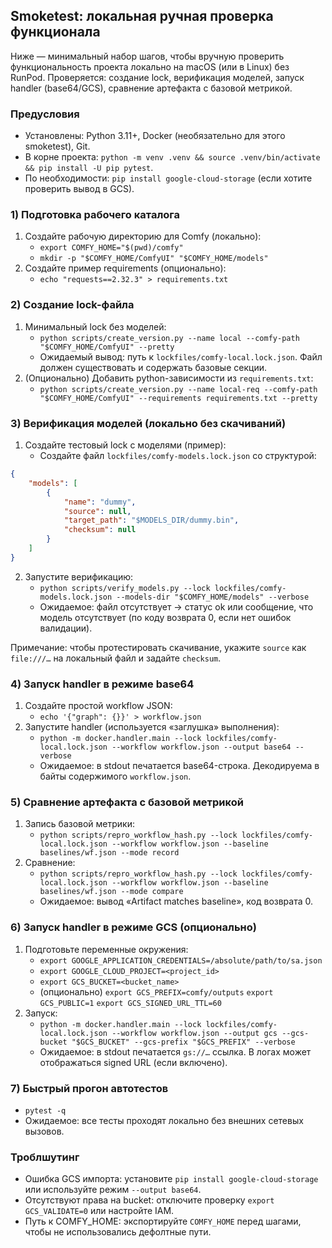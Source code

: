 ## Smoketest: локальная ручная проверка функционала

Ниже — минимальный набор шагов, чтобы вручную проверить функциональность проекта локально на macOS (или в Linux) без RunPod. Проверяется: создание lock, верификация моделей, запуск handler (base64/GCS), сравнение артефакта с базовой метрикой.

### Предусловия

-   Установлены: Python 3.11+, Docker (необязательно для этого smoketest), Git.
-   В корне проекта: `python -m venv .venv && source .venv/bin/activate && pip install -U pip pytest`.
-   По необходимости: `pip install google-cloud-storage` (если хотите проверить вывод в GCS).

### 1) Подготовка рабочего каталога

1. Создайте рабочую директорию для Comfy (локально):
    - `export COMFY_HOME="$(pwd)/comfy"`
    - `mkdir -p "$COMFY_HOME/ComfyUI" "$COMFY_HOME/models"`
2. Создайте пример requirements (опционально):
    - `echo "requests==2.32.3" > requirements.txt`

### 2) Создание lock-файла

1. Минимальный lock без моделей:
    - `python scripts/create_version.py --name local --comfy-path "$COMFY_HOME/ComfyUI" --pretty`
    - Ожидаемый вывод: путь к `lockfiles/comfy-local.lock.json`. Файл должен существовать и содержать базовые секции.
2. (Опционально) Добавить python-зависимости из `requirements.txt`:
    - `python scripts/create_version.py --name local-req --comfy-path "$COMFY_HOME/ComfyUI" --requirements requirements.txt --pretty`

### 3) Верификация моделей (локально без скачиваний)

1. Создайте тестовый lock с моделями (пример):
    - Создайте файл `lockfiles/comfy-models.lock.json` со структурой:

```json
{
    "models": [
        {
            "name": "dummy",
            "source": null,
            "target_path": "$MODELS_DIR/dummy.bin",
            "checksum": null
        }
    ]
}
```

2. Запустите верификацию:
    - `python scripts/verify_models.py --lock lockfiles/comfy-models.lock.json --models-dir "$COMFY_HOME/models" --verbose`
    - Ожидаемое: файл отсутствует → статус ok или сообщение, что модель отсутствует (по коду возврата 0, если нет ошибок валидации).

Примечание: чтобы протестировать скачивание, укажите `source` как `file:///…` на локальный файл и задайте `checksum`.

### 4) Запуск handler в режиме base64

1. Создайте простой workflow JSON:
    - `echo '{"graph": {}}' > workflow.json`
2. Запустите handler (используется «заглушка» выполнения):
    - `python -m docker.handler.main --lock lockfiles/comfy-local.lock.json --workflow workflow.json --output base64 --verbose`
    - Ожидаемое: в stdout печатается base64-строка. Декодируема в байты содержимого `workflow.json`.

### 5) Сравнение артефакта с базовой метрикой

1. Запись базовой метрики:
    - `python scripts/repro_workflow_hash.py --lock lockfiles/comfy-local.lock.json --workflow workflow.json --baseline baselines/wf.json --mode record`
2. Сравнение:
    - `python scripts/repro_workflow_hash.py --lock lockfiles/comfy-local.lock.json --workflow workflow.json --baseline baselines/wf.json --mode compare`
    - Ожидаемое: вывод «Artifact matches baseline», код возврата 0.

### 6) Запуск handler в режиме GCS (опционально)

1. Подготовьте переменные окружения:
    - `export GOOGLE_APPLICATION_CREDENTIALS=/absolute/path/to/sa.json`
    - `export GOOGLE_CLOUD_PROJECT=<project_id>`
    - `export GCS_BUCKET=<bucket_name>`
    - (опционально) `export GCS_PREFIX=comfy/outputs` `export GCS_PUBLIC=1` `export GCS_SIGNED_URL_TTL=60`
2. Запуск:
    - `python -m docker.handler.main --lock lockfiles/comfy-local.lock.json --workflow workflow.json --output gcs --gcs-bucket "$GCS_BUCKET" --gcs-prefix "$GCS_PREFIX" --verbose`
    - Ожидаемое: в stdout печатается `gs://…` ссылка. В логах может отображаться signed URL (если включено).

### 7) Быстрый прогон автотестов

-   `pytest -q`
-   Ожидаемое: все тесты проходят локально без внешних сетевых вызовов.

### Троблшутинг

-   Ошибка GCS импорта: установите `pip install google-cloud-storage` или используйте режим `--output base64`.
-   Отсутствуют права на bucket: отключите проверку `export GCS_VALIDATE=0` или настройте IAM.
-   Путь к COMFY_HOME: экспортируйте `COMFY_HOME` перед шагами, чтобы не использовались дефолтные пути.
